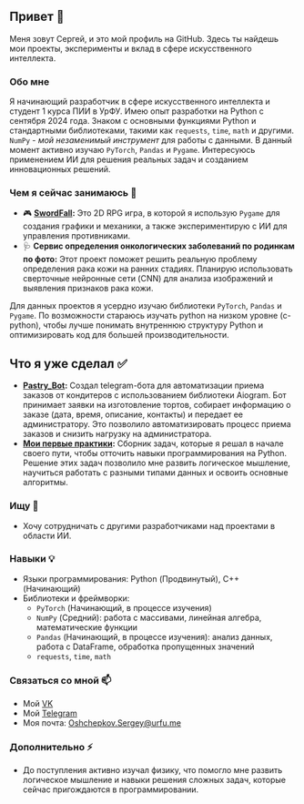 ## Привет 👋

Меня зовут Сергей, и это мой профиль на GitHub. Здесь ты найдешь мои проекты, эксперименты и вклад в сфере искусственного интеллекта.

### Обо мне

Я начинающий разработчик в сфере искусственного интеллекта и студент 1 курса ПИИ в УрФУ. Имею опыт разработки на Python с сентября 2024 года. Знаком с основными функциями Python и стандартными библиотеками, такими как `requests`, `time`, `math` и другими. `NumPy` - *мой незаменимый инструмент* для работы с данными. В данный момент активно изучаю `PyTorch`, `Pandas` и `Pygame`. Интересуюсь применением ИИ для решения реальных задач и созданием инновационных решений.

### Чем я сейчас занимаюсь 🔭

- 🎮 **[SwordFall](https://github.com/mmobik/Sword_Fall):** Это 2D RPG игра, в которой я использую `Pygame` для создания графики и механики, а также экспериментирую с ИИ для управления противниками.
- 🩺 **Сервис определения онкологических заболеваний по родинкам по фото:** Этот проект поможет решить реальную проблему определения рака кожи на ранних стадиях. Планирую использовать сверточные нейронные сети (CNN) для анализа изображений и выявления признаков рака кожи.

Для данных проектов я усердно изучаю библиотеки `PyTorch`, `Pandas` и `Pygame`. По возможности стараюсь изучать python на низком уровне (c-python), чтобы лучше понимать внутреннюю структуру Python и оптимизировать код для большей производительности.

## Что я уже сделал ✅

- **[Pastry_Bot](https://github.com/mmobik/Pastry_Bot):** Создал telegram-бота для автоматизации приема заказов от кондитеров с использованием библиотеки Aiogram. Бот принимает заявки на изготовление тортов, собирает информацию о заказе (дата, время, описание, контакты) и передает ее администратору. Это позволило автоматизировать процесс приема заказов и снизить нагрузку на администратора.
- **[Мои первые практики](https://github.com/mmobik/Practices):** Сборник задач, которые я решал в начале своего пути, чтобы отточить навыки программирования на Python. Решение этих задач позволило мне развить логическое мышление, научиться работать с разными типами данных и освоить основные алгоритмы.
  
### Ищу 👯

- Хочу сотрудничать с другими разработчиками над проектами в области ИИ.

### Навыки 💡

- Языки программирования: Python (Продвинутый), C++ (Начинающий)
- Библиотеки и фреймворки:
    - `PyTorch` (Начинающий, в процессе изучения)
    - `NumPy` (Средний): работа с массивами, линейная алгебра, математические функции
    - `Pandas` (Начинающий, в процессе изучения): анализ данных, работа с DataFrame, обработка пропущенных значений
    - `requests`, `time`, `math`

### Связаться со мной 📫

- Мой [VK](https://vk.com/sergeyoshepkov)
- Мой [Telegram](https://t.me/mmobik)
- Моя почта: Oshchepkov.Sergey@urfu.me

### Дополнительно ⚡

- До поступления активно изучал физику, что помогло мне развить логическое мышление и навыки решения сложных задач, которые сейчас пригождаются в программировании.
